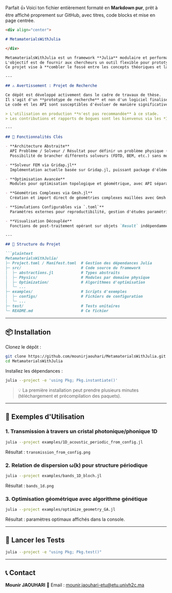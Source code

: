 Parfait 👍
Voici ton fichier entièrement formaté en **Markdown pur**, prêt à être affiché proprement sur GitHub, avec titres, code blocks et mise en page centrée.

````markdown
<div align="center">

# MetamaterialsWithJulia

</div>

MetamaterialsWithJulia est un framework **Julia** modulaire et performant pour la simulation, l'analyse et l'optimisation de **métamatériaux acoustiques, électromagnétiques et mécaniques**.  
L'objectif est de fournir aux chercheurs un outil flexible pour prototyper rapidement des modèles et des algorithmes d'optimisation, en tirant parti de la vitesse de Julia et de son écosystème scientifique.  
Ce projet vise à **combler le fossé entre les concepts théoriques et la conception pratique** de dispositifs aux propriétés extraordinaires.

---

## ⚠️ Avertissement : Projet de Recherche

Ce dépôt est développé activement dans le cadre de travaux de thèse.  
Il s'agit d'un **prototype de recherche** et non d'un logiciel finalisé.  
Le code et les API sont susceptibles d'évoluer de manière significative.  

> L'utilisation en production **n'est pas recommandée** à ce stade.  
> Les contributions et rapports de bogues sont les bienvenus via les *Issues* GitHub, mais la priorité reste l'exploration scientifique.

---

## 🚀 Fonctionnalités Clés

- **Architecture Abstraite**  
  API Problème / Solveur / Résultat pour définir un problème physique (ex : équation de Helmholtz) indépendamment de la méthode numérique utilisée.  
  Possibilité de brancher différents solveurs (FDTD, BEM, etc.) sans modifier la définition de la physique.

- **Solveur FEM via Gridap.jl**  
  Implémentation actuelle basée sur Gridap.jl, puissant package d'éléments finis, ouvrant la voie aux simulations multiphysiques ou non-linéaires.

- **Optimisation Avancée**  
  Modules pour optimisation topologique et géométrique, avec API séparant fonction objectif et gradient, facilitant les méthodes adjointes performantes.

- **Géométries Complexes via Gmsh.jl**  
  Création et import direct de géométries complexes maillées avec Gmsh pour un contrôle précis.

- **Simulations Configurables via `.toml`**  
  Paramètres externes pour reproductibilité, gestion d'études paramétriques et partage facile.

- **Visualisation Découplée**  
  Fonctions de post-traitement opérant sur objets `Result` indépendamment des solveurs, assurant robustesse et maintenance.

---

## 📂 Structure du Projet

```plaintext
MetamaterialsWithJulia/
├─ Project.toml / Manifest.toml  # Gestion des dépendances Julia
├─ src/                          # Code source du framework
│  ├─ abstractions.jl            # Types abstraits
│  ├─ Physics/                   # Modules par domaine physique
│  ├─ Optimization/              # Algorithmes d'optimisation
│  └─ ...
├─ examples/                     # Scripts d'exemples
│  ├─ configs/                   # Fichiers de configuration
│  └─ ...
├─ test/                         # Tests unitaires
└─ README.md                     # Ce fichier
````

---

## 📦 Installation

Clonez le dépôt :

```bash
git clone https://github.com/mounirjaouhari/MetamaterialsWithJulia.git
cd MetamaterialsWithJulia
```

Installez les dépendances :

```bash
julia --project -e 'using Pkg; Pkg.instantiate()'
```

> 💡 La première installation peut prendre plusieurs minutes (téléchargement et précompilation des paquets).

---

## 📖 Exemples d'Utilisation

### 1. Transmission à travers un cristal photonique/phonique 1D

```bash
julia --project examples/1D_acoustic_periodic_from_config.jl
```

Résultat : `transmission_from_config.png`

### 2. Relation de dispersion ω(k) pour structure périodique

```bash
julia --project examples/bands_1D_bloch.jl
```

Résultat : `bands_1d.png`

### 3. Optimisation géométrique avec algorithme génétique

```bash
julia --project examples/optimize_geometry_GA.jl
```

Résultat : paramètres optimaux affichés dans la console.

---

## 🧪 Lancer les Tests

```bash
julia --project -e "using Pkg; Pkg.test()"
```

---

## 📞 Contact

**Mounir JAOUHARI**
📧 Email : [mounir.jaouhari-etu@etu.univh2c.ma](mailto:mounir.jaouhari-etu@etu.univh2c.ma)
